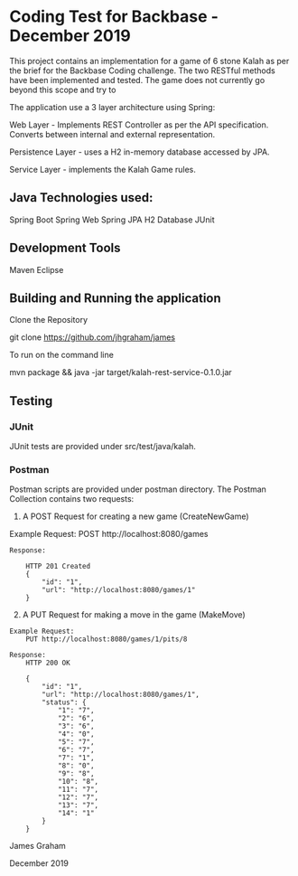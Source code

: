 

# Coding Test for Backbase - December 2019

This project contains an implementation for a game of 6 stone Kalah as per the brief for the Backbase Coding challenge.
The two RESTful methods have been implemented and tested. The game does not currently go beyond this scope and try to 

The application use a 3 layer architecture using Spring:

Web Layer - Implements REST Controller as per the API specification. Converts between internal and external representation.

Persistence Layer - uses a H2 in-memory database accessed by JPA.

Service Layer - implements the Kalah Game rules.
 

## Java Technologies used:

Spring Boot
Spring Web
Spring JPA
H2 Database
JUnit

## Development Tools
Maven
Eclipse


## Building and Running the application

Clone the Repository

git clone https://github.com/jhgraham/james

To run on the command line

mvn package && java -jar target/kalah-rest-service-0.1.0.jar


## Testing

### JUnit
JUnit tests are provided under src/test/java/kalah.

### Postman
Postman scripts are provided under postman directory. 
The Postman Collection contains two requests: 

   1. A POST Request for creating a new game (CreateNewGame)
   
   Example Request:
		POST http://localhost:8080/games
		
	Response:
	
		HTTP 201 Created
		{
			"id": "1",
			"url": "http://localhost:8080/games/1"
		}
   
   2. A PUT Request for making a move in the game (MakeMove)

	Example Request:
		PUT http://localhost:8080/games/1/pits/8

	Response:
		HTTP 200 OK
		
		{
			"id": "1",
			"url": "http://localhost:8080/games/1",
			"status": {
				"1": "7",
				"2": "6",
				"3": "6",
				"4": "0",
				"5": "7",
				"6": "7",
				"7": "1",
				"8": "0",
				"9": "8",
				"10": "8",
				"11": "7",
				"12": "7",
				"13": "7",
				"14": "1"
			}
		}


James Graham

December 2019
